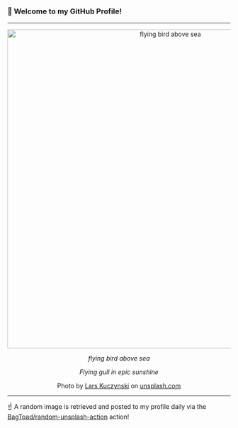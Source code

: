### 👋 Welcome to my GitHub Profile!

----

<div align="center">
  <img width="720" src="https://images.unsplash.com/photo-1550133730-695473e544be?crop=entropy&cs=tinysrgb&fit=max&fm=jpg&ixid=M3w1NTI0OTR8MHwxfHJhbmRvbXx8fHx8fHx8fDE3MTgzNDU0NTJ8&ixlib=rb-4.0.3&q=80&w=1080" alt="flying bird above sea">
  
  <em>flying bird above sea</em>
  
  <em>Flying gull in epic sunshine</em>
  
  Photo by [Lars Kuczynski](https://www.codefriend.de/) on [unsplash.com](https://unsplash.com/)
</div>

----

☝️ A random image is retrieved and posted to my profile daily via the [BagToad/random-unsplash-action](https://github.com/BagToad/random-unsplash-action) action!
